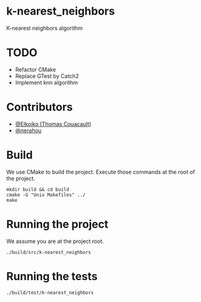 # k-nearest_neighbors

K-nearest neighbors algorithm

# TODO
- Refactor CMake
- Replace GTest by Catch2
- Implement knn algorithm

# Contributors

- [@Elkoiko (Thomas Couacault)](https://github.com/elkoiko)
- [@nerahou](https://github.com/nerahou)

# Build

We use CMake to build the project. Execute those commands at the root of the project.

```shell
mkdir build && cd build
cmake -G "Unix Makefiles" ../
make
```

# Running the project

We assume you are at the project root.

```shell
./build/src/k-nearest_neighbors
```

# Running the tests

```shell
./build/test/k-nearest_neighbors
```
